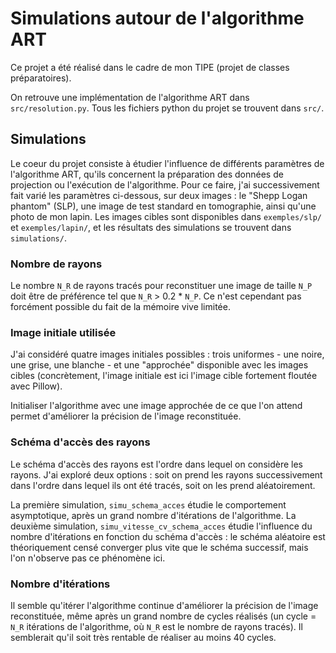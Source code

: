 # Simulations autour de l'algorithme ART

Ce projet a été réalisé dans le cadre de mon TIPE (projet de classes préparatoires).

On retrouve une implémentation de l'algorithme ART dans `src/resolution.py`. Tous les fichiers python du projet se trouvent dans `src/`.

## Simulations
Le coeur du projet consiste à étudier l'influence de différents paramètres de l'algorithme ART, qu'ils concernent la préparation des données de projection ou l'exécution de l'algorithme. Pour ce faire, j'ai successivement fait varié les paramètres ci-dessous, sur deux images : le "Shepp Logan phantom" (SLP), une image de test standard en tomographie, ainsi qu'une photo de mon lapin. Les images cibles sont disponibles dans `exemples/slp/` et `exemples/lapin/`, et les résultats des simulations se trouvent dans `simulations/`.

### Nombre de rayons
Le nombre `N_R` de rayons tracés pour reconstituer une image de taille `N_P` doit être de préférence tel que `N_R` > 0.2 * `N_P`. Ce n'est cependant pas forcément possible du fait de la mémoire vive limitée. 

### Image initiale utilisée
J'ai considéré quatre images initiales possibles : trois uniformes - une noire, une grise, une blanche - et une "approchée" disponible avec les images cibles (concrètement, l'image initiale est ici l'image cible fortement floutée avec Pillow).

Initialiser l'algorithme avec une image approchée de ce que l'on attend permet d'améliorer la précision de l'image reconstituée.

### Schéma d'accès des rayons
Le schéma d'accès des rayons est l'ordre dans lequel on considère les rayons. J'ai exploré deux options : soit on prend les rayons successivement dans l'ordre dans lequel ils ont été tracés, soit on les prend aléatoirement.

La première simulation, `simu_schema_acces` étudie le comportement asymptotique, après un grand nombre d'itérations de l'algorithme. La deuxième simulation, `simu_vitesse_cv_schema_acces` étudie l'influence du nombre d'itérations en fonction du schéma d'accès : le schéma aléatoire est théoriquement censé converger plus vite que le schéma successif, mais l'on n'observe pas ce phénomène ici.

### Nombre d'itérations
Il semble qu'itérer l'algorithme continue d'améliorer la précision de l'image reconstituée, même après un grand nombre de cycles réalisés (un cycle = `N_R` itérations de l'algorithme, où `N_R` est le nombre de rayons tracés). Il semblerait qu'il soit très rentable de réaliser au moins 40 cycles.

